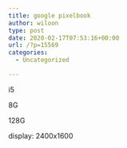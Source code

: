 ```yaml
---
title: google pixelbook
author: wiloon
type: post
date: 2020-02-17T07:53:16+00:00
url: /?p=15569
categories:
  - Uncategorized

---
```

i5
  
8G
  
128G
  
display: 2400x1600